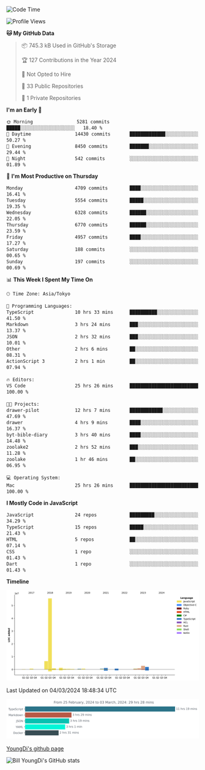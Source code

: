 <!--START_SECTION:waka-->
![Code Time](http://img.shields.io/badge/Code%20Time-443%20hrs%2039%20mins-blue)

![Profile Views](http://img.shields.io/badge/Profile%20Views-25-blue)

**🐱 My GitHub Data** 

> 📦 745.3 kB Used in GitHub's Storage 
 > 
> 🏆 127 Contributions in the Year 2024
 > 
> 🚫 Not Opted to Hire
 > 
> 📜 33 Public Repositories 
 > 
> 🔑 1 Private Repositories 
 > 
**I'm an Early 🐤** 

```text
🌞 Morning                5281 commits        █████░░░░░░░░░░░░░░░░░░░░   18.40 % 
🌆 Daytime                14430 commits       █████████████░░░░░░░░░░░░   50.27 % 
🌃 Evening                8450 commits        ███████░░░░░░░░░░░░░░░░░░   29.44 % 
🌙 Night                  542 commits         ░░░░░░░░░░░░░░░░░░░░░░░░░   01.89 % 
```
📅 **I'm Most Productive on Thursday** 

```text
Monday                   4709 commits        ████░░░░░░░░░░░░░░░░░░░░░   16.41 % 
Tuesday                  5554 commits        █████░░░░░░░░░░░░░░░░░░░░   19.35 % 
Wednesday                6328 commits        ██████░░░░░░░░░░░░░░░░░░░   22.05 % 
Thursday                 6770 commits        ██████░░░░░░░░░░░░░░░░░░░   23.59 % 
Friday                   4957 commits        ████░░░░░░░░░░░░░░░░░░░░░   17.27 % 
Saturday                 188 commits         ░░░░░░░░░░░░░░░░░░░░░░░░░   00.65 % 
Sunday                   197 commits         ░░░░░░░░░░░░░░░░░░░░░░░░░   00.69 % 
```


📊 **This Week I Spent My Time On** 

```text
🕑︎ Time Zone: Asia/Tokyo

💬 Programming Languages: 
TypeScript               10 hrs 33 mins      ██████████░░░░░░░░░░░░░░░   41.50 % 
Markdown                 3 hrs 24 mins       ███░░░░░░░░░░░░░░░░░░░░░░   13.37 % 
JSON                     2 hrs 32 mins       ███░░░░░░░░░░░░░░░░░░░░░░   10.01 % 
Other                    2 hrs 6 mins        ██░░░░░░░░░░░░░░░░░░░░░░░   08.31 % 
ActionScript 3           2 hrs 1 min         ██░░░░░░░░░░░░░░░░░░░░░░░   07.94 % 

🔥 Editors: 
VS Code                  25 hrs 26 mins      █████████████████████████   100.00 % 

🐱‍💻 Projects: 
drawer-pilot             12 hrs 7 mins       ████████████░░░░░░░░░░░░░   47.69 % 
drawer                   4 hrs 9 mins        ████░░░░░░░░░░░░░░░░░░░░░   16.37 % 
byt-bible-diary          3 hrs 40 mins       ████░░░░░░░░░░░░░░░░░░░░░   14.48 % 
zoolake2                 2 hrs 52 mins       ███░░░░░░░░░░░░░░░░░░░░░░   11.28 % 
zoolake                  1 hr 46 mins        ██░░░░░░░░░░░░░░░░░░░░░░░   06.95 % 

💻 Operating System: 
Mac                      25 hrs 26 mins      █████████████████████████   100.00 % 
```

**I Mostly Code in JavaScript** 

```text
JavaScript               24 repos            █████████░░░░░░░░░░░░░░░░   34.29 % 
TypeScript               15 repos            █████░░░░░░░░░░░░░░░░░░░░   21.43 % 
HTML                     5 repos             ██░░░░░░░░░░░░░░░░░░░░░░░   07.14 % 
CSS                      1 repo              ░░░░░░░░░░░░░░░░░░░░░░░░░   01.43 % 
Dart                     1 repo              ░░░░░░░░░░░░░░░░░░░░░░░░░   01.43 % 
```



**Timeline**

![Lines of Code chart](https://raw.githubusercontent.com/Youngdi/Youngdi/master/assets/bar_graph.png)


 Last Updated on 04/03/2024 18:48:34 UTC
<!--END_SECTION:waka-->

![wakatime](./images/stat.svg)

[YoungDi's github page](https://youngdi.github.io)

![Bill YoungDi's GitHub stats](https://github-readme-stats.vercel.app/api?username=youngdi&count_private=true&show_icons=true)
